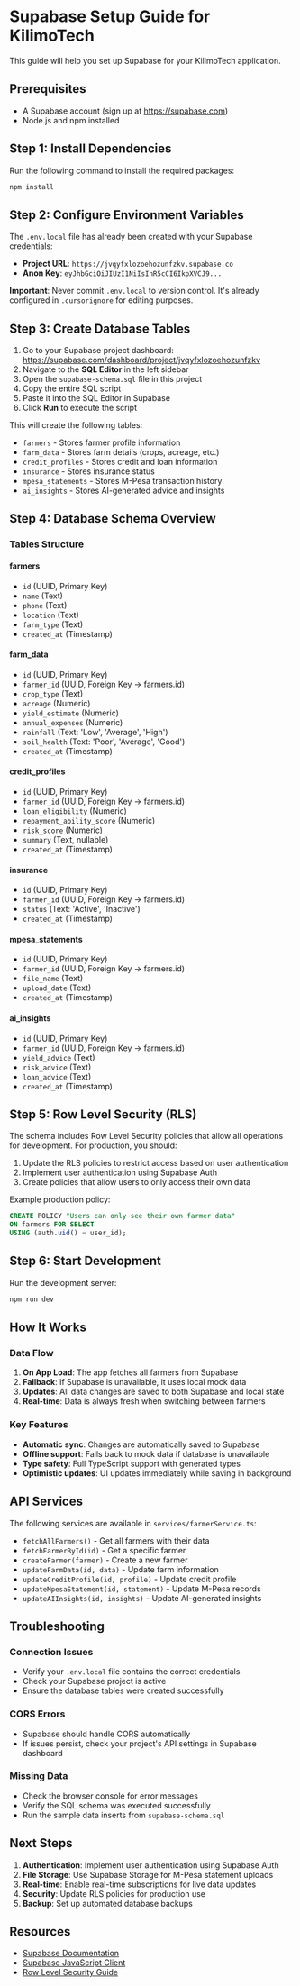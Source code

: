 # Supabase Setup Guide for KilimoTech

This guide will help you set up Supabase for your KilimoTech application.

## Prerequisites

- A Supabase account (sign up at https://supabase.com)
- Node.js and npm installed

## Step 1: Install Dependencies

Run the following command to install the required packages:

```bash
npm install
```

## Step 2: Configure Environment Variables

The `.env.local` file has already been created with your Supabase credentials:

- **Project URL**: `https://jvqyfxlozoehozunfzkv.supabase.co`
- **Anon Key**: `eyJhbGciOiJIUzI1NiIsInR5cCI6IkpXVCJ9...`

**Important**: Never commit `.env.local` to version control. It's already configured in `.cursorignore` for editing purposes.

## Step 3: Create Database Tables

1. Go to your Supabase project dashboard: https://supabase.com/dashboard/project/jvqyfxlozoehozunfzkv
2. Navigate to the **SQL Editor** in the left sidebar
3. Open the `supabase-schema.sql` file in this project
4. Copy the entire SQL script
5. Paste it into the SQL Editor in Supabase
6. Click **Run** to execute the script

This will create the following tables:
- `farmers` - Stores farmer profile information
- `farm_data` - Stores farm details (crops, acreage, etc.)
- `credit_profiles` - Stores credit and loan information
- `insurance` - Stores insurance status
- `mpesa_statements` - Stores M-Pesa transaction history
- `ai_insights` - Stores AI-generated advice and insights

## Step 4: Database Schema Overview

### Tables Structure

#### farmers
- `id` (UUID, Primary Key)
- `name` (Text)
- `phone` (Text)
- `location` (Text)
- `farm_type` (Text)
- `created_at` (Timestamp)

#### farm_data
- `id` (UUID, Primary Key)
- `farmer_id` (UUID, Foreign Key → farmers.id)
- `crop_type` (Text)
- `acreage` (Numeric)
- `yield_estimate` (Numeric)
- `annual_expenses` (Numeric)
- `rainfall` (Text: 'Low', 'Average', 'High')
- `soil_health` (Text: 'Poor', 'Average', 'Good')
- `created_at` (Timestamp)

#### credit_profiles
- `id` (UUID, Primary Key)
- `farmer_id` (UUID, Foreign Key → farmers.id)
- `loan_eligibility` (Numeric)
- `repayment_ability_score` (Numeric)
- `risk_score` (Numeric)
- `summary` (Text, nullable)
- `created_at` (Timestamp)

#### insurance
- `id` (UUID, Primary Key)
- `farmer_id` (UUID, Foreign Key → farmers.id)
- `status` (Text: 'Active', 'Inactive')
- `created_at` (Timestamp)

#### mpesa_statements
- `id` (UUID, Primary Key)
- `farmer_id` (UUID, Foreign Key → farmers.id)
- `file_name` (Text)
- `upload_date` (Text)
- `created_at` (Timestamp)

#### ai_insights
- `id` (UUID, Primary Key)
- `farmer_id` (UUID, Foreign Key → farmers.id)
- `yield_advice` (Text)
- `risk_advice` (Text)
- `loan_advice` (Text)
- `created_at` (Timestamp)

## Step 5: Row Level Security (RLS)

The schema includes Row Level Security policies that allow all operations for development. For production, you should:

1. Update the RLS policies to restrict access based on user authentication
2. Implement user authentication using Supabase Auth
3. Create policies that allow users to only access their own data

Example production policy:
```sql
CREATE POLICY "Users can only see their own farmer data"
ON farmers FOR SELECT
USING (auth.uid() = user_id);
```

## Step 6: Start Development

Run the development server:

```bash
npm run dev
```

## How It Works

### Data Flow

1. **On App Load**: The app fetches all farmers from Supabase
2. **Fallback**: If Supabase is unavailable, it uses local mock data
3. **Updates**: All data changes are saved to both Supabase and local state
4. **Real-time**: Data is always fresh when switching between farmers

### Key Features

- **Automatic sync**: Changes are automatically saved to Supabase
- **Offline support**: Falls back to mock data if database is unavailable
- **Type safety**: Full TypeScript support with generated types
- **Optimistic updates**: UI updates immediately while saving in background

## API Services

The following services are available in `services/farmerService.ts`:

- `fetchAllFarmers()` - Get all farmers with their data
- `fetchFarmerById(id)` - Get a specific farmer
- `createFarmer(farmer)` - Create a new farmer
- `updateFarmData(id, data)` - Update farm information
- `updateCreditProfile(id, profile)` - Update credit profile
- `updateMpesaStatement(id, statement)` - Update M-Pesa records
- `updateAIInsights(id, insights)` - Update AI-generated insights

## Troubleshooting

### Connection Issues
- Verify your `.env.local` file contains the correct credentials
- Check your Supabase project is active
- Ensure the database tables were created successfully

### CORS Errors
- Supabase should handle CORS automatically
- If issues persist, check your project's API settings in Supabase dashboard

### Missing Data
- Check the browser console for error messages
- Verify the SQL schema was executed successfully
- Run the sample data inserts from `supabase-schema.sql`

## Next Steps

1. **Authentication**: Implement user authentication using Supabase Auth
2. **File Storage**: Use Supabase Storage for M-Pesa statement uploads
3. **Real-time**: Enable real-time subscriptions for live data updates
4. **Security**: Update RLS policies for production use
5. **Backup**: Set up automated database backups

## Resources

- [Supabase Documentation](https://supabase.com/docs)
- [Supabase JavaScript Client](https://supabase.com/docs/reference/javascript)
- [Row Level Security Guide](https://supabase.com/docs/guides/auth/row-level-security)

